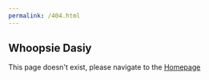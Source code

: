 ```yaml
---
permalink: /404.html
---
```

<head>
<link href="css/404.css" rel="stylesheet">
</head>
<h2>Whoopsie Dasiy</h2>
<p>This page doesn't exist, please navigate to the <a href="https://ryanheavican.com">Homepage</a> </p>

